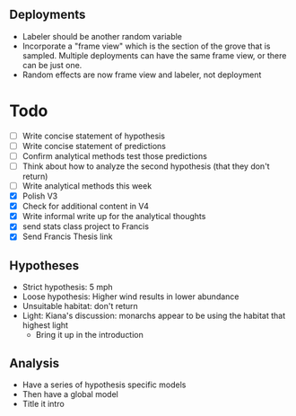 ## Deployments
- Labeler should be another random variable
- Incorporate a "frame view" which is the section of the grove that is sampled. Multiple deployments can have the same frame view, or there can be just one. 
- Random effects are now frame view and labeler, not deployment

# Todo 
- [ ] Write concise statement of hypothesis
- [ ] Write concise statement of predictions
- [ ] Confirm analytical methods test those predictions 
- [ ] Think about how to analyze the second hypothesis (that they don't return)
- [ ] Write analytical methods this week
- [X] Polish V3
- [X] Check for additional content in V4
- [X] Write informal write up for the analytical thoughts
- [X] send stats class project to Francis
- [X] Send Francis Thesis link

## Hypotheses
- Strict hypothesis: 5 mph
- Loose hypothesis: Higher wind results in lower abundance
- Unsuitable habitat: don't return
- Light: Kiana's discussion: monarchs appear to be using the habitat that highest light
  - Bring it up in the introduction 

## Analysis
- Have a series of hypothesis specific models
- Then have a global model
- Title it intro